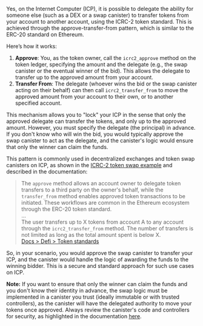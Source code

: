 Yes, on the Internet Computer (ICP), it is possible to delegate the ability for someone else (such as a DEX or a swap canister) to transfer tokens from your account to another account, using the ICRC-2 token standard. This is achieved through the approve-transfer-from pattern, which is similar to the ERC-20 standard on Ethereum.

Here’s how it works:

1. **Approve**: You, as the token owner, call the `icrc2_approve` method on the token ledger, specifying the amount and the delegate (e.g., the swap canister or the eventual winner of the bid). This allows the delegate to transfer up to the approved amount from your account.
2. **Transfer From**: The delegate (whoever wins the bid or the swap canister acting on their behalf) can then call `icrc2_transfer_from` to move the approved amount from your account to their own, or to another specified account.

This mechanism allows you to "lock" your ICP in the sense that only the approved delegate can transfer the tokens, and only up to the approved amount. However, you must specify the delegate (the principal) in advance. If you don't know who will win the bid, you would typically approve the swap canister to act as the delegate, and the canister's logic would ensure that only the winner can claim the funds.

This pattern is commonly used in decentralized exchanges and token swap canisters on ICP, as shown in the [ICRC-2 token swap example](https://github.com/dfinity/examples/tree/master/motoko/icrc2-swap) and described in the documentation:

> The `approve` method allows an account owner to delegate token transfers to a third party on the owner's behalf, while the `transfer_from` method enables approved token transactions to be initiated. These workflows are common in the Ethereum ecosystem through the ERC-20 token standard.  
> ...  
> The user transfers up to X tokens from account A to any account through the `icrc2_transfer_from` method. The number of transfers is not limited as long as the total amount spent is below X.  
> [Docs > Defi > Token standards](https://internetcomputer.org/docs/defi/token-standards#icrc-2)

So, in your scenario, you would approve the swap canister to transfer your ICP, and the canister would handle the logic of awarding the funds to the winning bidder. This is a secure and standard approach for such use cases on ICP.

**Note:** If you want to ensure that only the winner can claim the funds and you don't know their identity in advance, the swap logic must be implemented in a canister you trust (ideally immutable or with trusted controllers), as the canister will have the delegated authority to move your tokens once approved. Always review the canister's code and controllers for security, as highlighted in the documentation [here](https://medium.com/dfinity/defi-boom-coming-internet-computer-smart-contracts-can-now-transfer-icp-tokens-c9916ede1060#3869).
